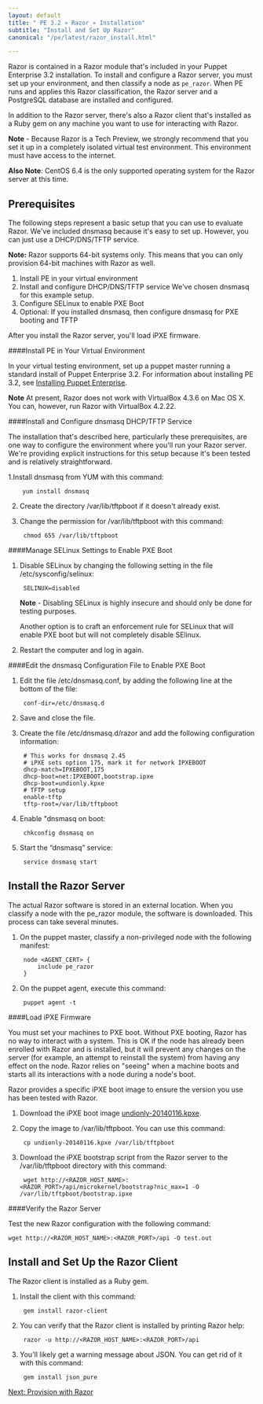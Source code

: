 ```yaml
---
layout: default
title: " PE 3.2 » Razor » Installation"
subtitle: "Install and Set Up Razor"
canonical: "/pe/latest/razor_install.html"

---
```


Razor is contained in a Razor module that's included in your Puppet Enterprise 3.2 installation. To install and configure a Razor server, you must set up your environment,  and then classify a node as `pe_razor`. When PE runs and applies this Razor classification, the Razor server and a PostgreSQL database are installed and configured.   

In addition to the Razor server, there's also a Razor client that's installed as a Ruby gem on any machine you want to use for interacting with Razor. 
 
**Note** - Because Razor is a Tech Preview, we strongly recommend that you set it up in a completely isolated virtual test environment. This environment must have access to the internet.

**Also Note**: CentOS 6.4 is the only supported operating system for the Razor server at this time.  

Prerequisites
-------------
The following steps represent a basic setup that you can use to evaluate Razor. We've included dnsmasq because it's easy to set up. However, you can just use a DHCP/DNS/TFTP service. 

**Note:** Razor supports 64-bit systems only. This means that you can only provision 64-bit machines with Razor as well.

1. Install PE in your virtual environment
2. Install and configure DHCP/DNS/TFTP service
	We've chosen dnsmasq for this example setup.
3. Configure SELinux to enable PXE Boot
4. Optional: If you installed dnsmasq, then configure dnsmasq for PXE booting and TFTP

After you install the Razor server, you'll load iPXE firmware.

####Install PE in Your Virtual Environment

In your virtual testing environment, set up a puppet master running a standard install of Puppet Enterprise 3.2. For information about installing PE 3.2, see [Installing Puppet Enterprise](./install_basic.html).

**Note** At present, Razor does not work with VirtualBox 4.3.6 on Mac OS X. You can, however, run Razor with VirtualBox 4.2.22. 


####Install and Configure dnsmasq DHCP/TFTP Service

The installation that's described here, particularly these prerequisites, are one way to configure the environment where you'll run your Razor server. We're providing explicit instructions for this setup because it's been tested and is relatively straightforward.

1.Install dnsmasq from YUM with this command:

		yum install dnsmasq

2. Create the directory /var/lib/tftpboot if it doesn't already exist.
3. Change the permission for /var/lib/tftpboot with this command:
	
		chmod 655 /var/lib/tftpboot
	
####Manage SELinux Settings to Enable PXE Boot

1. Disable SELinux by changing the following setting in the file /etc/sysconfig/selinux:

		SELINUX=disabled
 
	**Note** - Disabling SELinux is highly insecure and should only be done for testing  purposes. 
	
	Another option is to craft an enforcement rule for SELinux that will enable PXE boot but will not completely disable SElinux. 
	
2. Restart the computer and log in again. 

####Edit the dnsmasq Configuration File to Enable PXE Boot

1. Edit the file /etc/dnsmasq.conf, by adding the following line at the bottom of the file:

		conf-dir=/etc/dnsmasq.d

2. Save and close the file.
3. Create the file /etc/dnsmasq.d/razor and add the following configuration information:

		# This works for dnsmasq 2.45
		# iPXE sets option 175, mark it for network IPXEBOOT
		dhcp-match=IPXEBOOT,175
		dhcp-boot=net:IPXEBOOT,bootstrap.ipxe
		dhcp-boot=undionly.kpxe
		# TFTP setup
		enable-tftp
		tftp-root=/var/lib/tftpboot

4. Enable "dnsmasq on boot:

		chkconfig dnsmasq on

5. Start the “dnsmasq” service:

		service dnsmasq start		
	 

Install the Razor Server
-------------

The actual Razor software is stored in an external location. When you classify a node with the pe_razor module, the software is downloaded. This process can take several minutes. 

1. On the puppet master, classify a non-privileged node with the following manifest:

		node <AGENT_CERT> {
  			include pe_razor    
		}

2. On the puppet agent, execute this command:

		puppet agent -t


####Load iPXE Firmware

You must set your machines to PXE boot. Without PXE booting, Razor has no way to interact with a system. This is OK if the node has already been enrolled with Razor and is installed, but it will prevent any changes on the server (for example, an attempt to reinstall the system) from having any effect on the node. Razor relies on "seeing" when a machine boots and starts all its interactions with a node during a node's boot.

Razor provides a specific iPXE boot image to ensure the version you use has been tested with Razor. 

1. Download the iPXE boot image [undionly-20140116.kpxe](http://www.google.com/url?q=http%3A%2F%2Flinks.puppetlabs.com%2Fpe-razor-ipxe-firmare-3.2&sa=D&sntz=1&usg=AFQjCNHLO0bOHl6_AnXoqAtnfQ0SeuCumw).
2. Copy the image to /var/lib/tftpboot. You can use this command:

		cp undionly-20140116.kpxe /var/lib/tftpboot
	
3. Download the iPXE bootstrap script from the Razor server to the /var/lib/tftpboot directory with this command:

		wget http://<RAZOR_HOST_NAME>:<RAZOR_PORT>/api/microkernel/bootstrap?nic_max=1 -O /var/lib/tftpboot/bootstrap.ipxe
		
		
####Verify the Razor Server 

Test the new Razor configuration with the following command:

	wget http://<RAZOR_HOST_NAME>:<RAZOR_PORT>/api -O test.out



Install and Set Up the Razor Client
-------------

The Razor client is installed as a Ruby gem.

1. Install the client with this command:

		gem install razor-client
		
2. You can verify that the Razor client is installed by printing Razor help:

		razor -u http://<RAZOR_HOST_NAME>:<RAZOR_PORT>/api

3. You'll likely get a warning message about JSON. You can get rid of it with this command:

		gem install json_pure

		

[Next: Provision with Razor](./razor_using.html)
